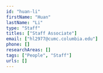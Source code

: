 ```yaml
---
id: "huan-li"
firstName: "Huan"
lastName: "Li"
type: "Staff"
titles: ["Staff Associate"]
email: ["hl2977@cumc.columbia.edu"]
phone: []
researchAreas: []
tags: ["People", "Staff"]
urls: []
---
```

